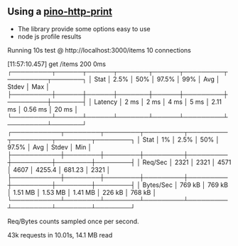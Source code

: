 ## Using a [pino-http-print](https://www.npmjs.com/package/pino-http-print)

- The library provide some options easy to use
- node js profile results

Running 10s test @ http://localhost:3000/items
10 connections

[11:57:10.457] get /items 200 0ms
┌─────────┬──────┬──────┬───────┬──────┬─────────┬─────────┬───────┐
│ Stat    │ 2.5% │ 50%  │ 97.5% │ 99%  │ Avg     │ Stdev   │ Max   │
├─────────┼──────┼──────┼───────┼──────┼─────────┼─────────┼───────┤
│ Latency │ 2 ms │ 2 ms │ 4 ms  │ 5 ms │ 2.11 ms │ 0.56 ms │ 20 ms │
└─────────┴──────┴──────┴───────┴──────┴─────────┴─────────┴───────┘
┌───────────┬────────┬────────┬─────────┬─────────┬─────────┬────────┬────────┐
│ Stat      │ 1%     │ 2.5%   │ 50%     │ 97.5%   │ Avg     │ Stdev  │ Min    │
├───────────┼────────┼────────┼─────────┼─────────┼─────────┼────────┼────────┤
│ Req/Sec   │ 2321   │ 2321   │ 4571    │ 4607    │ 4255.4  │ 681.23 │ 2321   │
├───────────┼────────┼────────┼─────────┼─────────┼─────────┼────────┼────────┤
│ Bytes/Sec │ 769 kB │ 769 kB │ 1.51 MB │ 1.53 MB │ 1.41 MB │ 226 kB │ 768 kB │
└───────────┴────────┴────────┴─────────┴─────────┴─────────┴────────┴────────┘

Req/Bytes counts sampled once per second.

43k requests in 10.01s, 14.1 MB read
